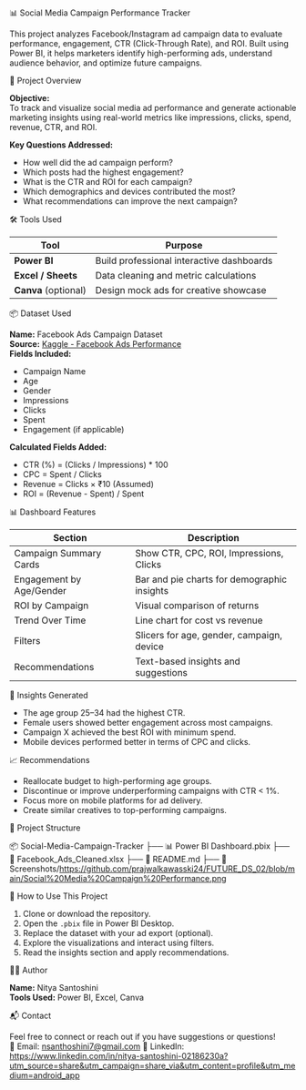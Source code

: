  📊 Social Media Campaign Performance Tracker

This project analyzes Facebook/Instagram ad campaign data to evaluate performance, engagement, CTR (Click-Through Rate), and ROI. Built using Power BI, it helps marketers identify high-performing ads, understand audience behavior, and optimize future campaigns.

📁 Project Overview

**Objective:**  
To track and visualize social media ad performance and generate actionable marketing insights using real-world metrics like impressions, clicks, spend, revenue, CTR, and ROI.

**Key Questions Addressed:**
- How well did the ad campaign perform?
- Which posts had the highest engagement?
- What is the CTR and ROI for each campaign?
- Which demographics and devices contributed the most?
- What recommendations can improve the next campaign?

🛠 Tools Used

| Tool              | Purpose                                 |
|-------------------|------------------------------------------|
| **Power BI**      | Build professional interactive dashboards |
| **Excel / Sheets**| Data cleaning and metric calculations     |
| **Canva** (optional) | Design mock ads for creative showcase |

📦 Dataset Used

**Name:** Facebook Ads Campaign Dataset  
**Source:** [Kaggle - Facebook Ads Performance](https://www.kaggle.com/datasets/sbhatti/facebook-ad-campaign)  
**Fields Included:**
- Campaign Name  
- Age  
- Gender  
- Impressions  
- Clicks  
- Spent  
- Engagement (if applicable)

**Calculated Fields Added:**
- CTR (%) = (Clicks / Impressions) * 100  
- CPC = Spent / Clicks  
- Revenue = Clicks × ₹10 (Assumed)  
- ROI = (Revenue - Spent) / Spent

📊 Dashboard Features

| Section                      | Description                                  |
|------------------------------|----------------------------------------------|
| Campaign Summary Cards       | Show CTR, CPC, ROI, Impressions, Clicks     |
| Engagement by Age/Gender     | Bar and pie charts for demographic insights |
| ROI by Campaign              | Visual comparison of returns                |
| Trend Over Time              | Line chart for cost vs revenue              |
| Filters                      | Slicers for age, gender, campaign, device   |
| Recommendations              | Text-based insights and suggestions         |

📌 Insights Generated

- The age group 25–34 had the highest CTR.
- Female users showed better engagement across most campaigns.
- Campaign X achieved the best ROI with minimum spend.
- Mobile devices performed better in terms of CPC and clicks.

📈 Recommendations

- Reallocate budget to high-performing age groups.
- Discontinue or improve underperforming campaigns with CTR < 1%.
- Focus more on mobile platforms for ad delivery.
- Create similar creatives to top-performing campaigns.

📁 Project Structure

📦 Social-Media-Campaign-Tracker
├── 📊 Power BI Dashboard.pbix
├── 📄 Facebook_Ads_Cleaned.xlsx
├── 📃 README.md
├── 📸 Screenshots/https://github.com/prajwalkawasski24/FUTURE_DS_02/blob/main/Social%20Media%20Campaign%20Performance.png

📌 How to Use This Project

1. Clone or download the repository.
2. Open the `.pbix` file in Power BI Desktop.
3. Replace the dataset with your ad export (optional).
4. Explore the visualizations and interact using filters.
5. Read the insights section and apply recommendations.

🙋‍♀️ Author

**Name:** Nitya Santoshini  
**Tools Used:** Power BI, Excel, Canva  

📬 Contact

Feel free to connect or reach out if you have suggestions or questions!  
📧 Email: nsanthoshini7@gmail.com 
📱 LinkedIn: https://www.linkedin.com/in/nitya-santoshini-02186230a?utm_source=share&utm_campaign=share_via&utm_content=profile&utm_medium=android_app 
